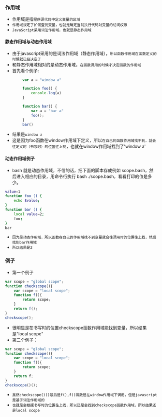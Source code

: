 ### 作用域
* 作用域是指`程序源代码中定义变量的区域`
* `作用域规定了如何查找变量，也就是确定当前执行代码对变量的访问权限`
* `JavaScript采用词法作用域，也就是静态作用域`

#### 静态作用域与动态作用域
* 由于javascript采用的是词法作用域（静态作用域），`所以函数作用域在函数定义的时候就已经决定了`
* 和静态作用域相对的是动态作用域，`在函数调用的时候才决定函数的作用域`
* 首先看个例子:
```javascript
        var a = "window a"

        function foo() {
            console.log(a)
        }

        function bar() {
            var a = "bar a"
            foo();
        }
        bar()
```
* 结果是`window a`
* 这是因为foo函数在window作用域下定义，所以`在自己的函数作用域找不到，就会往定义时（书写时）的位置往上找`，也就在window作用域找到了'window a'

#### 动态作用域例子
* bash 就是动态作用域，不信的话，把下面的脚本存成例如 scope.bash，然后进入相应的目录，用命令行执行 bash ./scope.bash，看看打印的值是多少。
```bash
value=1
function foo () {
    echo $value;
}
function bar () {
    local value=2;
    foo;
}
bar
```
* `因为是动态作用域，所以函数在自己的作用域找不到变量就会往调用时的位置往上找，然后找到bar作用域`
* `所以结果是2`

### 例子
* 第一个例子
```javascript
var scope = "global scope";
function checkscope(){
    var scope = "local scope";
    function f(){
        return scope;
    }
    return f();
}
checkscope();
```
* 很明显是在书写时的位置checkscope函数作用域能找到变量，所以结果是"local scope"
* 第二个例子：
```javascript
var scope = "global scope";
function checkscope(){
    var scope = "local scope";
    function f(){
        return scope;
    }
    return f;
}
checkscope()();
```
* `虽然checkscope()()最后是f(),f()函数是在window作用域下调用，但是javascript是基于词法作用域的`
* `也就是会根据书写时的位置往上找，所以还是会找到checkscope函数作用域，所以结果还是local scope`
